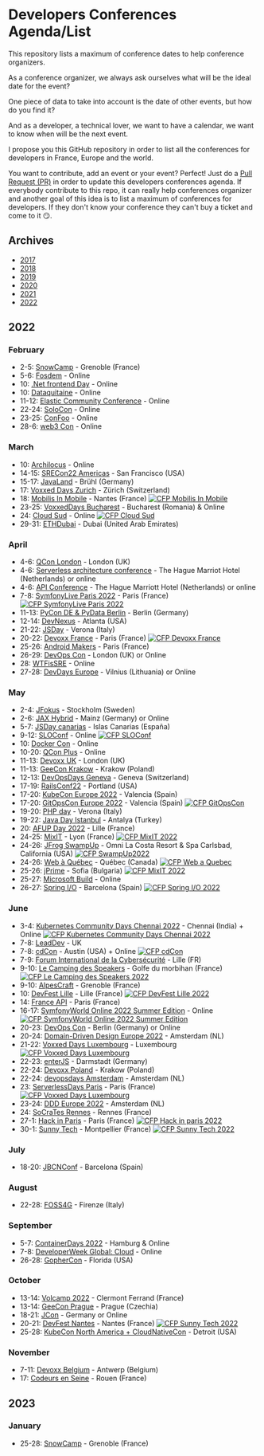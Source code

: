 # Developers Conferences Agenda/List

This repository lists a maximum of conference dates to help conference organizers.

As a conference organizer, we always ask ourselves what will be the ideal date for the event?

One piece of data to take into account is the date of other events, but how do you find it?

And as a developer, a technical lover, we want to have a calendar, we want to know when will be the next event.

I propose you this GitHub repository in order to list all the conferences for developers in France, Europe and the world.

You want to contribute, add an event or your event? Perfect! Just do a [Pull Request (PR)](https://github.com/scraly/developers-conferences-agenda/pulls) in order to update this developers conferences agenda.
If everybody contribute to this repo, it can really help conferences organizer and another goal of this idea is to list a maximum of conferences for developers.
If they don't know your conference they can't buy a ticket and come to it 😏.

## Archives

* [2017](archives/2017.md)
* [2018](archives/2018.md)
* [2019](archives/2019.md)
* [2020](archives/2020.md)
* [2021](archives/2021.md)
* [2022](archives/2022.md)

## 2022
### February

* 2-5: [SnowCamp](https://snowcamp.io/fr/) - Grenoble (France)
* 5-6: [Fosdem](https://fosdem.org/2022/) - Online
* 10: [.Net frontend Day](https://www.dotnet-frontend.com/) - Online 
* 10: [Dataquitaine](https://www.dataquitaine.com/2022/conference-ia-ai-datascience-ro-bordeaux-2022) - Online
* 11-12: [Elastic Community Conference](https://sessionize.com/elastic-community-conference) - Online 
* 22-24: [SoloCon](https://solocon.io/) - Online
* 23-25: [ConFoo](https://confoo.ca/fr/2022) - Online
* 28-6: [web3 Con](https://www.web3con.dev/) - Online

### March

* 10: [Archilocus](https://www.archilocus.tech/) - Online
* 14-15: [SRECon22 Americas](https://www.usenix.org/conference/srecon22americas) - San Francisco (USA)
* 15-17: [JavaLand](https://www.javaland.eu/en/home/) - Brühl (Germany)
* 17: [Voxxed Days Zurich](https://voxxeddays.com/zurich/) - Zürich (Switzerland)
* 18: [Mobilis In Mobile](https://mobilis-in-mobile.io/) - Nantes (France) <a href="https://conference-hall.io/public/event/7MA75159U7eqMByzxmrZ"><img alt="CFP Mobilis In Mobile" src="https://img.shields.io/static/v1?label=CFP&message=01-Dec-2021-%3E31-Jan-2022&color=red"> </a>
* 23-25: [VoxxedDays Bucharest](https://romania.voxxeddays.com/bucharest/voxxed-days-bucharest-2022/) - Bucharest (Romania) & Online
* 24: [Cloud Sud](https://cloudsud.fr) - Online <a href="https://conference-hall.io/public/event/lEimlpsjR1JfydbTWvzY"><img alt="CFP Cloud Sud" src="https://img.shields.io/static/v1?label=CFP&message=Until%2019-Feb-2022&color=green"> </a>
* 29-31: [ETHDubai](https://www.ethdubaiconf.org/) - Dubai (United Arab Emirates)

### April

* 4-6: [QCon London](https://qconlondon.com/) - London (UK)
* 4-6: [Serverless architecture conference](https://serverless-architecture.io/thehague/) - The Hague Marriot Hotel (Netherlands) or online
* 4-6: [API Conference](https://apiconference.net/thehague/) - The Hague Marriott Hotel (Netherlands) or online
* 7-8: [SymfonyLive Paris 2022](https://live.symfony.com/2022-paris/) - Paris (France) <a href="https://live.symfony.com/2022-paris/cfp"><img alt="CFP SymfonyLive Paris 2022" src="https://img.shields.io/static/v1?label=CFP&message=until%2024-Jan-2022&color=red"> </a>
* 11-13: [PyCon DE & PyData Berlin](https://2022.pycon.de/) - Berlin (Germany)
* 12-14: [DevNexus](https://devnexus.com/) - Atlanta (USA)
* 21-22: [JSDay](https://2022.jsday.it/) - Verona (Italy)
* 20-22: [Devoxx France](https://www.devoxx.fr/) - Paris (France)    <a href="https://cfp.devoxx.fr/"><img alt="CFP Devoxx France" src="https://img.shields.io/static/v1?label=CFP&message=24-Nov-2021-%3E09-Jan-2022&color=red"> </a>
* 25-26: [Android Makers](https://androidmakers.fr/) - Paris (France)
* 26-29: [DevOps Con](https://devopscon.io/london/) - London (UK) or Online
* 28: [WTFisSRE](https://www.cloud-native-sre.wtf/) - Online
* 27-28: [DevDays Europe](https://devdays.lt/) - Vilnius (Lithuania) or Online

### May

* 2-4: [JFokus](https://www.jfokus.se/) - Stockholm (Sweden)
* 2-6: [JAX Hybrid](https://jax.de/mainz-en) - Mainz (Germany) or Online
* 5-7: [JSDay canarias](https://jsdaycanarias.com/) - Islas Canarias (España)
* 9-12: [SLOConf](https://www.sloconf.com/) - Online <a href="https://www.papercall.io/sloconf"><img alt="CFP SLOConf" src="https://img.shields.io/static/v1?label=CFP&message=05-Jan-2022%20to%2001-Mar-2022&color=green"> </a>
* 10: [Docker Con](https://www.docker.com/dockercon/) - Online
* 10-20: [QCon Plus](https://qconlondon.com/) - Online
* 11-13: [Devoxx UK](https://www.devoxx.co.uk/) - London (UK)
* 11-13: [GeeCon Krakow](https://www.geecon.org/) - Krakow (Poland)
* 12-13: [DevOpsDays Geneva](https://devopsdays.org/events/2022-geneva/welcome/) - Geneva (Switzerland)
* 17-19: [RailsConf22](https://railsconf.com/) - Portland (USA)
* 17-20: [KubeCon Europe 2022](https://events.linuxfoundation.org/kubecon-cloudnativecon-europe-2022/) - Valencia (Spain)
* 17-20: [GitOpsCon Europe 2022](https://events.linuxfoundation.org/gitopscon-europe/) - Valencia (Spain) <a href="https://events.linuxfoundation.org/gitopscon-europe/program/cfp/"><img alt="CFP GitOpsCon" src="https://img.shields.io/static/v1?label=CFP&message=05-Jan-2022%20to%2014-Feb-2022&color=green"> </a>
* 19-20: [PHP day](https://2022.phpday.it/) - Verona (Italy)
* 19-22: [Java Day Istanbul](https://www.javaday.istanbul/) - Antalya (Turkey)
* 20: [AFUP Day 2022](https://event.afup.org/) - Lille (France)
* 24-25: [MixIT](https://mixitconf.org/fr/) - Lyon (France) <a href="https://www.papercall.io/mixit2022"><img alt="CFP MixIT 2022" src="https://img.shields.io/static/v1?label=CFP&message=17-Dec-2021%20to%2016-Feb-2022&color=green"> </a>
* 24-26: [JFrog SwampUp](http://swampup.jfrog.com/) - Omni La Costa Resort & Spa Carlsbad, California (USA) <a href="https://sessionize.com/swampup-2022?utm_campaign=SwampUp+CFP"><img alt="CFP SwampUp2022" src="https://img.shields.io/static/v1?label=CFP&message=16-Dec-2021%20to%2011-Feb-2022&color=green"> </a>
* 24-26: [Web à Québec](https://webaquebec.org/) - Québec (Canada) <a href="https://yr21i4wwzuv.typeform.com/to/ddNC6Su7"><img alt="CFP Web a Quebec" src="https://img.shields.io/static/v1?label=CFP&message=until%2024-Jan-2022&color=green"> </a>
* 25-26: [jPrime](https://jprime.io/) - Sofia (Bulgaria) <a href="https://jprime.io/cfp"><img alt="CFP MixIT 2022" src="https://img.shields.io/static/v1?label=CFP&message=until%2015-Mar-2022&color=green"> </a>
* 25-27: [Microsoft Build](microsoft.com/en-us/build) - Online
* 26-27: [Spring I/O](https://2022.springio.net/) - Barcelona (Spain) <a href="https://www.papercall.io/springio22"><img alt="CFP Spring I/O 2022" src="https://img.shields.io/static/v1?label=CFP&message=23-Dec-2021%20to%2001-Mar-2022&color=green"> </a>

### June

* 3-4: [Kubernetes Community Days Chennai 2022](http://www.kcdchennai.in) - Chennai (India) + Online <a href="http://www.kcdchennai.in/"><img alt="CFP Kubernetes Community Days Chennai 2022" src="https://img.shields.io/static/v1?label=CFP&message=16-Feb-2022%20to%2031-Mar-2022&color=green"> </a>
* 7-8: [LeadDev](https://leaddev.com/) - UK
* 7-8: [cdCon](https://events.linuxfoundation.org/cdcon/) - Austin (USA) + Online <a href="https://events.linuxfoundation.org/cdcon/program/cfp/"><img alt="CFP cdCon" src="https://img.shields.io/static/v1?label=CFP&message=10-Jan-2022%20to%2018-Feb-2022&color=green"> </a>
* 7-9: [Forum International de la Cybersécurité](https://www.forum-fic.com/) - Lille (FR)
* 9-10: [Le Camping des Speakers](https://camping-speakers.fr/) - Golfe du morbihan (France) <a href="https://conference-hall.io/public/event/0Ij6N6UQOInRF9fdEm6G"><img alt="CFP Le Camping des Speakers 2022" src="https://img.shields.io/static/v1?label=CFP&message=7-Dec-2021%20to%2020-Feb-2022&color=green"> </a>
* 9-10: [AlpesCraft](https://www.alpescraft.fr/) - Grenoble (France)
* 10: [DevFest Lille](http://devfest.gdglille.org) - Lille (France) <a href="https://conference-hall.io/public/event/vzbfowsExm54SrWLtxA5"><img alt="CFP DevFest Lille 2022" src="https://img.shields.io/static/v1?label=CFP&message=24-Jan-2022%20to%2031-Mar-2022&color=green"> </a>
* 14: [France API](https://www.franceapi.fr/) - Paris (France)
* 16-17: [SymfonyWorld Online 2022 Summer Edition](https://live.symfony.com/2022-world-summer/) - Online <a href="https://live.symfony.com/2022-world-summer/cfp"><img alt="CFP SymfonyWorld Online 2022 Summer Edition" src="https://img.shields.io/static/v1?label=CFP&message=Until%2014-02-2022&color=green"> </a>
* 20-23: [DevOps Con](https://devopscon.io/berlin/) - Berlin (Germany) or Online
* 20-24: [Domain-Driven Design Europe 2022](https://2022.dddeurope.com/#page-top) - Amsterdam (NL)
* 21-22: [Voxxed Days Luxembourg](https://luxembourg.voxxeddays.com/en/) - Luxembourg <a href="https://vdlux20.cfp.dev/#/login"><img alt="CFP Voxxed Days Luxembourg" src="https://img.shields.io/static/v1?label=CFP&message=22-Jan-2022%20to%2001-Mar-2022&color=green"> </a>
* 22-23: [enterJS](https://enterjs.de/) - Darmstadt (Germany)
* 22-24: [Devoxx Poland](https://devoxx.pl/) - Krakow (Poland)
* 22-24: [devopsdays Amsterdam](https://devopsdays.org/events/2022-amsterdam/welcome/) - Amsterdam (NL)
* 23: [ServerlessDays Paris](https://paris.serverlessdays.io/en/) - Paris (France) <a href="https://vdlux20.cfp.dev/#/login"><img alt="CFP Voxxed Days Luxembourg" src="https://img.shields.io/static/v1?label=CFP&message=Until%2020-Feb-2022&color=green"> </a>
* 23-24: [DDD Europe 2022](https://dddeurope.com/) - Amsterdam (NL)
* 24: [SoCraTes Rennes](https://socrates-rennes.github.io/) - Rennes (France)
* 27-1: [Hack in Paris](https://hackinparis.com/) - Paris (France) <a href="https://www.papercall.io/hackinparis2022"><img alt="CFP Hack in paris 2022" src="https://img.shields.io/static/v1?label=CFP&message=Until%20to%2027-Feb-2022&color=green"> </a>
* 30-1: [Sunny Tech](https://sunny-tech.io/) - Montpellier (France) <a href="https://conference-hall.io/public/event/m1kfbpSntxF3QBVUwoFY"><img alt="CFP Sunny Tech 2022" src="https://img.shields.io/static/v1?label=CFP&message=6-Dec-2021%20to%2027-Feb-2022&color=green"> </a>

### July

* 18-20: [JBCNConf](https://www.jbcnconf.com/2022/) - Barcelona (Spain)

### August

* 22-28: [FOSS4G](https://2022.foss4g.org/) - Firenze (Italy)

### September

* 5-7: [ContainerDays 2022](https://www.containerdays.io/) - Hamburg & Online
* 7-8: [DeveloperWeek Global: Cloud](https://www.developerweek.com/global/conference/cloud/) - Online
* 26-28: [GopherCon](https://www.gophercon.com/) - Florida (USA)

### October

* 13-14: [Volcamp 2022](https://www.volcamp.io/) - Clermont Ferrand (France)
* 13-14: [GeeCon Prague](https://www.geecon.org/) - Prague (Czechia)
* 18-21: [JCon](https://jcon.one/) - Germany or Online
* 20-21: [DevFest Nantes](https://devfest.gdgnantes.com/) - Nantes (France) <a href="https://conference-hall.io/public/event/m1kfbpSntxF3QBVUwoFY"><img alt="CFP Sunny Tech 2022" src="https://img.shields.io/static/v1?label=CFP&message=1-Apr-2022%20to%2015-Jun-2022&color=green"> </a>
* 25-28: [KubeCon North America + CloudNativeCon](https://events.linuxfoundation.org/kubecon-cloudnativecon-north-america-2022/) - Detroit (USA)

### November

* 7-11: [Devoxx Belgium](https://devoxx.be/) - Antwerp (Belgium)
* 17: [Codeurs en Seine](https://www.codeursenseine.com/) - Rouen (France)

## 2023
### January

* 25-28: [SnowCamp](https://snowcamp.io/fr/) - Grenoble (France)
